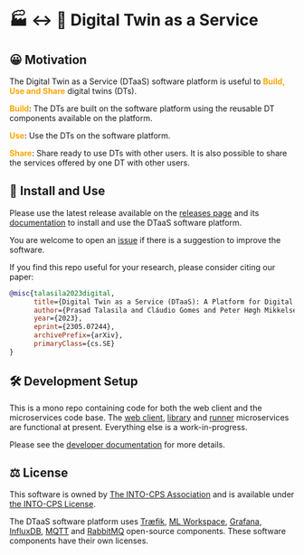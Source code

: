 # :factory: :left_right_arrow: :busts_in_silhouette: Digital Twin as a Service

## :grinning: Motivation

The Digital Twin as a Service (DTaaS) software platform is useful
to <font color="orange"> **Build, Use and Share** </font> digital twins (DTs).

<font color="orange">**Build**</font>: The DTs are built on the software platform
using the reusable DT components available on the platform.

<font color="orange">**Use**</font>: Use the DTs on the software platform.

<font color="orange">**Share**</font>: Share ready to use DTs with other users.
It is also possible to share the services offered by one DT with other users.

## :rocket: Install and Use

Please use the latest release available on
the [releases page](https://github.com/INTO-CPS-Association/DTaaS/releases)
and its [documentation](https://into-cps-association.github.io/DTaaS/)
to install and use the DTaaS software platform.

You are welcome to open an [issue](https://github.com/INTO-CPS-Association/DTaaS/issues/new/choose)
if there is a suggestion to improve the software.

If you find this repo useful for your research, please consider citing our paper:

```bibtex
@misc{talasila2023digital,
      title={Digital Twin as a Service (DTaaS): A Platform for Digital Twin Developers and Users}, 
      author={Prasad Talasila and Cláudio Gomes and Peter Høgh Mikkelsen and Santiago Gil Arboleda and Eduard Kamburjan and Peter Gorm Larsen},
      year={2023},
      eprint={2305.07244},
      archivePrefix={arXiv},
      primaryClass={cs.SE}
}
```

## :hammer_and_wrench: Development Setup

This is a mono repo containing code for
both the web client and the microservices code base.
The [web client](client),
[library](servers/lib) and
[runner](servers/execution/runner)
microservices are functional at present.
Everything else is a work-in-progress.

Please see the
[developer documentation](https://into-cps-association.github.io/DTaaS/development/developer/index.html)
for more details.

## :balance_scale: License

This software is owned by
[The INTO-CPS Association](https://into-cps.org/)
and is available under [the INTO-CPS License](./LICENSE.md).

The DTaaS software platform uses
[Træfik](https://github.com/traefik/traefik),
[ML Workspace](https://github.com/ml-tooling/ml-workspace),
[Grafana](https://github.com/grafana/grafana),
[InfluxDB](https://github.com/influxdata/influxdb),
[MQTT](https://github.com/eclipse/mosquitto) and
[RabbitMQ](https://github.com/rabbitmq/rabbitmq-server)
open-source components.
These software components have their own licenses.
